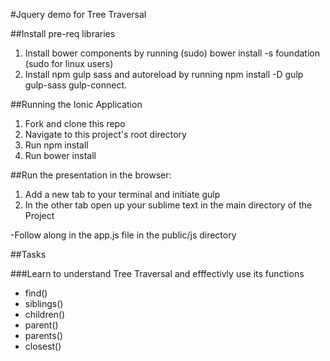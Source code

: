 #Jquery demo for Tree Traversal

##Install pre-req libraries

1. Install bower components by running (sudo) bower install -s foundation (sudo for linux users)
2. Install npm gulp sass and autoreload by running npm install -D gulp gulp-sass gulp-connect.

##Running the Ionic Application

1. Fork and clone this repo
2. Navigate to this project's root directory
3. Run npm install
4. Run bower install


##Run the presentation in the browser:

1. Add a new tab to your terminal and initiate gulp
2. In the other tab open up your sublime text in the main directory of the Project

-Follow along in the app.js file in the public/js directory

##Tasks 

###Learn to understand Tree Traversal and efffectivly use its functions

- find()
- siblings() 
- children() 
- parent() 
- parents() 
- closest() 

